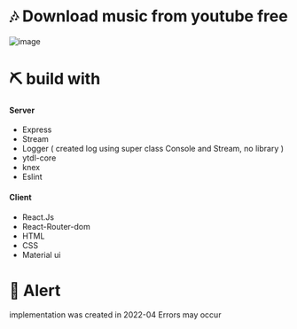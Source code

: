 # 🎶 Download music from youtube free 
 
![image](https://user-images.githubusercontent.com/69175890/167321789-dc33cce3-da96-4f00-af83-d1647077e2b6.png)

# ⛏ build with 

#### Server
- Express 
- Stream 
- Logger ( created log using super class Console and Stream, no library )
- ytdl-core
- knex 
- Eslint

#### Client
- React.Js 
- React-Router-dom 
- HTML
- CSS
- Material ui

# 📌 Alert

implementation was created in 2022-04 Errors may occur

